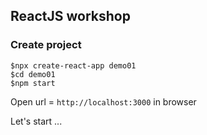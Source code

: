 ## ReactJS workshop

### Create project
```
$npx create-react-app demo01
$cd demo01
$npm start
```

Open url = `http://localhost:3000` in browser

Let's start ...

